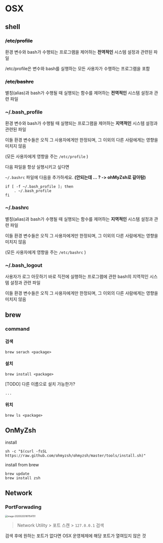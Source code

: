 

# OSX



## shell

### ~~/etc/profile~~

환경 변수와 bash가 수행되는 프로그램을 제어하는 **전역적인** 시스템 설정과 관련된 파일

/etc/profile은 변수와 bash를 실행하는 모든 사용자가 수행하는 프로그램을 포함



### ~~/etc/bashrc~~

별칭(alias)과 bash가 수행될 때 실행되는 함수를 제어하는 **전역적인** 시스템 설정과 관련 파일



### ~/.bash_profile

환경 변수와 bash가 수행될 때 실행되는 프로그램을 제어하는 **지역적인** 시스템 설정과 관련된 파일

이들 환경 변수들은 오직 그 사용자에게만 한정되며, 그 이외의 다른 사람에게는 영향을 미치지 않음

(모든 사용자에게 영향을 주는 `/etc/profile` )



다음 파일을 항상 실행시키고 싶다면

`~/.bashrc` 파일에 다음을 추가하세요. **(안되는데 ... ? -> ohMyZsh로 갈아탐)**

```shell
if [ -f ~/.bash_profile ]; then
    . ~/.bash_profile
fi
```



### ~/.bashrc

별칭(alias)과 bash가 수행될 때 실행되는 함수를 제어하는 **지역적인** 시스템 설정과 관련 파일

이들 환경 변수들은 오직 그 사용자에게만 한정되며, 그 이외의 다른 사람에게는 영향을 미치지 않음

(모든 사용자에게 영향을 주는 `/etc/bashrc` )



### ~/.bash_logout

사용자가 로그 아웃하기 바로 직전에 실행하는 프로그램에 관한 bash의 지역적인 시스템 설정과 관련 파일

이들 환경 변수들은 오직 그 사용자에게만 한정되며, 그 이외의 다른 사람에게는 영향을 미치지 않음



## brew



### command

#### 검색

```
brew serach <package>
```



#### 설치

```
brew install <package>
```



[TODO] 다른 이름으로 설치 가능한가?

```shell
...
```





#### 위치

```
brew ls <package>
```



## OnMyZsh



install

```shell
sh -c "$(curl -fsSL https://raw.github.com/ohmyzsh/ohmyzsh/master/tools/install.sh)"
```



install from brew

```
brew update
brew install zsh
```





## Network

### PortForwading



<img src="../../assets/images/image-20200203161154701.png" alt="image-20200203161154701" style="zoom:50%;" />



> Network Utility > 포트 스캔 > `127.0.0.1` 검색



검색 후에 원하는 포트가 없다면 OSX 운영체제에 해당 포트가 열여있지 않은 것



